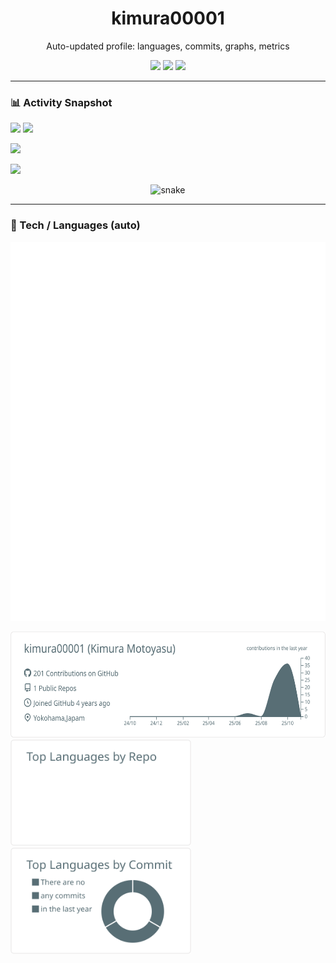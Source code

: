 <!-- ===== Profile Header (文章ほぼナシ) ===== -->
<h1 align="center">kimura00001</h1>
<p align="center">Auto-updated profile: languages, commits, graphs, metrics</p>

<!-- Badges（自動値） -->
<p align="center">
  <img src="https://komarev.com/ghpvc/?username=kimura00001&label=views&style=flat" />
  <img src="https://img.shields.io/github/followers/kimura00001?style=flat" />
  <img src="https://img.shields.io/badge/timezone-Asia%2FTokyo-informational" />
</p>

---

### 📊 Activity Snapshot
<p>
  <img src="https://github-readme-stats.vercel.app/api?username=kimura00001&show_icons=true&include_all_commits=true&count_private=true&hide=issues&rank_icon=github" height="130" />
  <img src="https://github-readme-stats.vercel.app/api/top-langs/?username=kimura00001&layout=compact&langs_count=8&hide=css,scss,html" height="130" />
</p>

<!-- 連続コミット -->
<p>
  <img src="https://streak-stats.demolab.com?user=kimura00001" height="130" />
</p>

<!-- 貢献グラフ（SVG生成） -->
<p>
  <img src="https://raw.githubusercontent.com/kimura00001/kimura00001/output/activity-graph.svg" />
</p>

<!-- Snake（SVG生成） -->
<p align="center">
  <img src="https://raw.githubusercontent.com/kimura00001/kimura00001/output/snake.svg" alt="snake"/>
</p>

---

### 🧠 Tech / Languages (auto)
<!-- lowlighter/metrics が毎週生成する総合ダッシュボード -->
<p align="left">
  <img src="https://raw.githubusercontent.com/kimura00001/kimura00001/main/github-metrics.svg" />
</p>

<!-- Profile Summary Cards（自動生成 / 見た目を少しだけ豪華に） -->
<p>
  <img src="https://raw.githubusercontent.com/kimura00001/kimura00001/main/profile-summary-card-output/default/0-profile-details.svg" height="170" />
  <img src="https://raw.githubusercontent.com/kimura00001/kimura00001/main/profile-summary-card-output/default/1-repos-per-language.svg" height="170" />
  <img src="https://raw.githubusercontent.com/kimura00001/kimura00001/main/profile-summary-card-output/default/2-most-commit-language.svg" height="170" />
</p>

<!-- 必要なら下を外す：実コーディング時間（WakaTime導入時） -->
<!--
### ⏱ Coding Time (WakaTime)
<p>
  <img src="https://raw.githubusercontent.com/kimura00001/kimura00001/main/images/wakatime.svg" />
</p>
-->

<!-- 業務先やプロジェクト名は書かない方針。文章は極小、ほぼ全部自動。 -->
